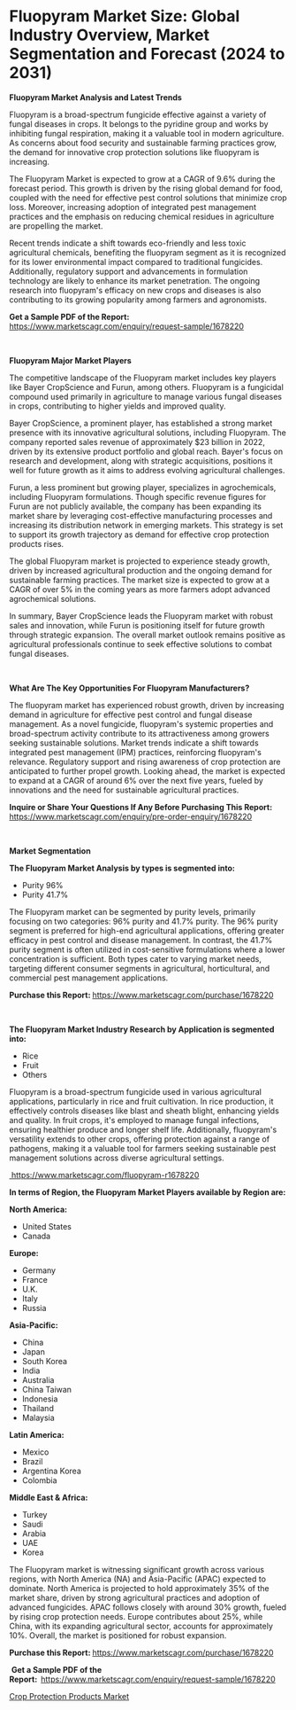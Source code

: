 <p><h1>Fluopyram Market Size: Global Industry Overview, Market Segmentation and Forecast (2024 to 2031)</h1></p><p><strong>Fluopyram Market Analysis and Latest Trends</strong></p>
<p><p>Fluopyram is a broad-spectrum fungicide effective against a variety of fungal diseases in crops. It belongs to the pyridine group and works by inhibiting fungal respiration, making it a valuable tool in modern agriculture. As concerns about food security and sustainable farming practices grow, the demand for innovative crop protection solutions like fluopyram is increasing.</p><p>The Fluopyram Market is expected to grow at a CAGR of 9.6% during the forecast period. This growth is driven by the rising global demand for food, coupled with the need for effective pest control solutions that minimize crop loss. Moreover, increasing adoption of integrated pest management practices and the emphasis on reducing chemical residues in agriculture are propelling the market.</p><p>Recent trends indicate a shift towards eco-friendly and less toxic agricultural chemicals, benefiting the fluopyram segment as it is recognized for its lower environmental impact compared to traditional fungicides. Additionally, regulatory support and advancements in formulation technology are likely to enhance its market penetration. The ongoing research into fluopyram's efficacy on new crops and diseases is also contributing to its growing popularity among farmers and agronomists.</p></p>
<p><strong>Get a Sample PDF of the Report:&nbsp;</strong> <a href="https://www.marketscagr.com/enquiry/request-sample/1678220?utm_campaign=2016&utm_medium=2&utm_source=Github&utm_content=ia&utm_term=28122024&utm_id=fluopyram">https://www.marketscagr.com/enquiry/request-sample/1678220</a></p>
<p>&nbsp;</p>
<p><strong>Fluopyram Major Market Players</strong></p>
<p><p>The competitive landscape of the Fluopyram market includes key players like Bayer CropScience and Furun, among others. Fluopyram is a fungicidal compound used primarily in agriculture to manage various fungal diseases in crops, contributing to higher yields and improved quality.</p><p>Bayer CropScience, a prominent player, has established a strong market presence with its innovative agricultural solutions, including Fluopyram. The company reported sales revenue of approximately $23 billion in 2022, driven by its extensive product portfolio and global reach. Bayer's focus on research and development, along with strategic acquisitions, positions it well for future growth as it aims to address evolving agricultural challenges.</p><p>Furun, a less prominent but growing player, specializes in agrochemicals, including Fluopyram formulations. Though specific revenue figures for Furun are not publicly available, the company has been expanding its market share by leveraging cost-effective manufacturing processes and increasing its distribution network in emerging markets. This strategy is set to support its growth trajectory as demand for effective crop protection products rises.</p><p>The global Fluopyram market is projected to experience steady growth, driven by increased agricultural production and the ongoing demand for sustainable farming practices. The market size is expected to grow at a CAGR of over 5% in the coming years as more farmers adopt advanced agrochemical solutions.</p><p>In summary, Bayer CropScience leads the Fluopyram market with robust sales and innovation, while Furun is positioning itself for future growth through strategic expansion. The overall market outlook remains positive as agricultural professionals continue to seek effective solutions to combat fungal diseases.</p></p>
<p>&nbsp;</p>
<p><strong>What Are The Key Opportunities For Fluopyram Manufacturers?</strong></p>
<p><p>The fluopyram market has experienced robust growth, driven by increasing demand in agriculture for effective pest control and fungal disease management. As a novel fungicide, fluopyram's systemic properties and broad-spectrum activity contribute to its attractiveness among growers seeking sustainable solutions. Market trends indicate a shift towards integrated pest management (IPM) practices, reinforcing fluopyram's relevance. Regulatory support and rising awareness of crop protection are anticipated to further propel growth. Looking ahead, the market is expected to expand at a CAGR of around 6% over the next five years, fueled by innovations and the need for sustainable agricultural practices.</p></p>
<p><strong>Inquire or Share Your Questions If Any Before Purchasing This Report:</strong> <a href="https://www.marketscagr.com/enquiry/pre-order-enquiry/1678220?utm_campaign=2016&utm_medium=2&utm_source=Github&utm_content=ia&utm_term=28122024&utm_id=fluopyram">https://www.marketscagr.com/enquiry/pre-order-enquiry/1678220</a></p>
<p>&nbsp;</p>
<p><strong>Market Segmentation</strong></p>
<p><strong>The Fluopyram Market Analysis by types is segmented into:</strong></p>
<p><ul><li>Purity 96%</li><li>Purity 41.7%</li></ul></p>
<p><p>The Fluopyram market can be segmented by purity levels, primarily focusing on two categories: 96% purity and 41.7% purity. The 96% purity segment is preferred for high-end agricultural applications, offering greater efficacy in pest control and disease management. In contrast, the 41.7% purity segment is often utilized in cost-sensitive formulations where a lower concentration is sufficient. Both types cater to varying market needs, targeting different consumer segments in agricultural, horticultural, and commercial pest management applications.</p></p>
<p><strong>Purchase this Report:&nbsp;</strong><a href="https://www.marketscagr.com/purchase/1678220?utm_campaign=2016&utm_medium=2&utm_source=Github&utm_content=ia&utm_term=28122024&utm_id=fluopyram">https://www.marketscagr.com/purchase/1678220</a></p>
<p>&nbsp;</p>
<p><strong>The Fluopyram Market Industry Research by Application is segmented into:</strong></p>
<p><ul><li>Rice</li><li>Fruit</li><li>Others</li></ul></p>
<p><p>Fluopyram is a broad-spectrum fungicide used in various agricultural applications, particularly in rice and fruit cultivation. In rice production, it effectively controls diseases like blast and sheath blight, enhancing yields and quality. In fruit crops, it's employed to manage fungal infections, ensuring healthier produce and longer shelf life. Additionally, fluopyram's versatility extends to other crops, offering protection against a range of pathogens, making it a valuable tool for farmers seeking sustainable pest management solutions across diverse agricultural settings.</p></p>
<p><a href="https://www.marketscagr.com/fluopyram-r1678220?utm_campaign=2016&utm_medium=2&utm_source=Github&utm_content=ia&utm_term=28122024&utm_id=fluopyram">&nbsp;https://www.marketscagr.com/fluopyram-r1678220</a></p>
<p><strong>In terms of Region, the Fluopyram Market Players available by Region are:</strong></p>
<p>
    <p> <strong> North America: </strong>
        <ul>
            <li>United States</li>
            <li>Canada</li>
        </ul>
        </p> 
    <p> <strong> Europe: </strong>
        <ul>
            <li>Germany</li>
            <li>France</li>
            <li>U.K.</li>
            <li>Italy</li>
            <li>Russia</li>
        </ul>
        </p> 
    <p> <strong> Asia-Pacific: </strong>
        <ul>
            <li>China</li>
            <li>Japan</li>
            <li>South Korea</li>
            <li>India</li>
            <li>Australia</li>
            <li>China Taiwan</li>
            <li>Indonesia</li>
            <li>Thailand</li>
            <li>Malaysia</li>
        </ul>
        </p> 
    <p> <strong> Latin America: </strong>
        <ul>
            <li>Mexico</li>
            <li>Brazil</li>
            <li>Argentina Korea</li>
            <li>Colombia</li>
        </ul>
        </p> 
    <p> <strong> Middle East & Africa: </strong>
        <ul>
            <li>Turkey</li>
            <li>Saudi</li>
            <li>Arabia</li>
            <li>UAE</li>
            <li>Korea</li>
        </ul>
    </p>
    </p>
<p><p>The Fluopyram market is witnessing significant growth across various regions, with North America (NA) and Asia-Pacific (APAC) expected to dominate. North America is projected to hold approximately 35% of the market share, driven by strong agricultural practices and adoption of advanced fungicides. APAC follows closely with around 30% growth, fueled by rising crop protection needs. Europe contributes about 25%, while China, with its expanding agricultural sector, accounts for approximately 10%. Overall, the market is positioned for robust expansion.</p></p>
<p><strong>Purchase this Report: </strong><a href="https://www.marketscagr.com/purchase/1678220?utm_campaign=2016&utm_medium=2&utm_source=Github&utm_content=ia&utm_term=28122024&utm_id=fluopyram">https://www.marketscagr.com/purchase/1678220</a></p>
<p>&nbsp;<strong>Get a Sample PDF of the Report:&nbsp;&nbsp;</strong><a href="https://www.marketscagr.com/enquiry/request-sample/1678220?utm_campaign=2016&utm_medium=2&utm_source=Github&utm_content=ia&utm_term=28122024&utm_id=fluopyram">https://www.marketscagr.com/enquiry/request-sample/1678220</a></p>
<p><strong></strong></p>
<p><p><a href="https://github.com/AKSHATREPORTPRIME/Market-Research-Report-List-6/blob/main/crop-protection-products-market.md?utm_campaign=2016&utm_medium=2&utm_source=Github&utm_content=ia&utm_term=28122024&utm_id=fluopyram">Crop Protection Products Market</a></p></p>
